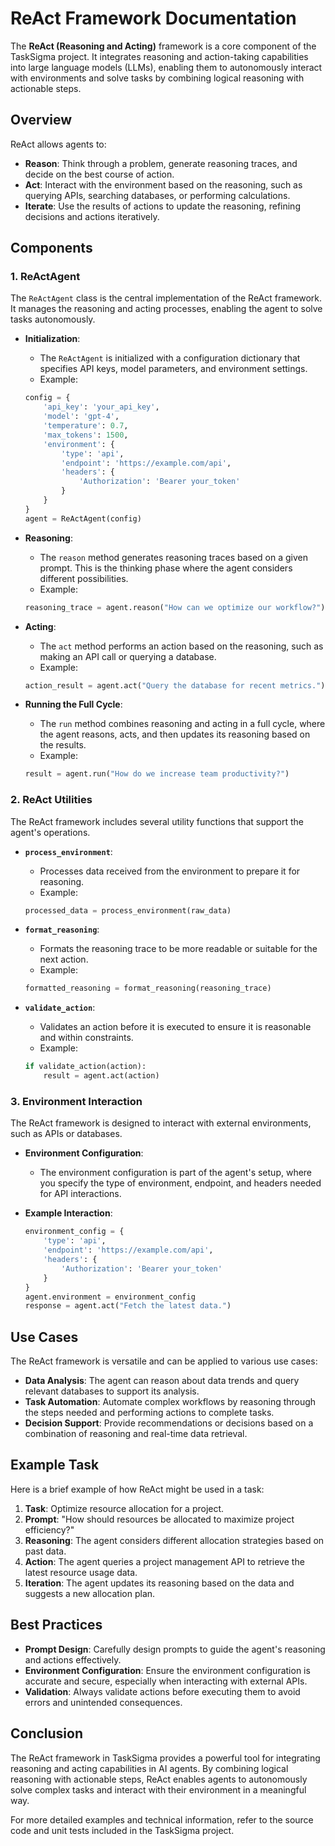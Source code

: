 # ReAct Framework Documentation

The **ReAct (Reasoning and Acting)** framework is a core component of the TaskSigma project. It integrates reasoning and action-taking capabilities into large language models (LLMs), enabling them to autonomously interact with environments and solve tasks by combining logical reasoning with actionable steps.

## Overview

ReAct allows agents to:

- **Reason**: Think through a problem, generate reasoning traces, and decide on the best course of action.
- **Act**: Interact with the environment based on the reasoning, such as querying APIs, searching databases, or performing calculations.
- **Iterate**: Use the results of actions to update the reasoning, refining decisions and actions iteratively.

## Components

### 1. **ReActAgent**

The `ReActAgent` class is the central implementation of the ReAct framework. It manages the reasoning and acting processes, enabling the agent to solve tasks autonomously.

- **Initialization**:
    - The `ReActAgent` is initialized with a configuration dictionary that specifies API keys, model parameters, and environment settings.
    - Example:
    ```python
    config = {
        'api_key': 'your_api_key',
        'model': 'gpt-4',
        'temperature': 0.7,
        'max_tokens': 1500,
        'environment': {
            'type': 'api',
            'endpoint': 'https://example.com/api',
            'headers': {
                'Authorization': 'Bearer your_token'
            }
        }
    }
    agent = ReActAgent(config)
    ```

- **Reasoning**:
    - The `reason` method generates reasoning traces based on a given prompt. This is the thinking phase where the agent considers different possibilities.
    - Example:
    ```python
    reasoning_trace = agent.reason("How can we optimize our workflow?")
    ```

- **Acting**:
    - The `act` method performs an action based on the reasoning, such as making an API call or querying a database.
    - Example:
    ```python
    action_result = agent.act("Query the database for recent metrics.")
    ```

- **Running the Full Cycle**:
    - The `run` method combines reasoning and acting in a full cycle, where the agent reasons, acts, and then updates its reasoning based on the results.
    - Example:
    ```python
    result = agent.run("How do we increase team productivity?")
    ```

### 2. **ReAct Utilities**

The ReAct framework includes several utility functions that support the agent's operations.

- **`process_environment`**:
    - Processes data received from the environment to prepare it for reasoning.
    - Example:
    ```python
    processed_data = process_environment(raw_data)
    ```

- **`format_reasoning`**:
    - Formats the reasoning trace to be more readable or suitable for the next action.
    - Example:
    ```python
    formatted_reasoning = format_reasoning(reasoning_trace)
    ```

- **`validate_action`**:
    - Validates an action before it is executed to ensure it is reasonable and within constraints.
    - Example:
    ```python
    if validate_action(action):
        result = agent.act(action)
    ```

### 3. **Environment Interaction**

The ReAct framework is designed to interact with external environments, such as APIs or databases.

- **Environment Configuration**:
    - The environment configuration is part of the agent's setup, where you specify the type of environment, endpoint, and headers needed for API interactions.

- **Example Interaction**:
    ```python
    environment_config = {
        'type': 'api',
        'endpoint': 'https://example.com/api',
        'headers': {
            'Authorization': 'Bearer your_token'
        }
    }
    agent.environment = environment_config
    response = agent.act("Fetch the latest data.")
    ```

## Use Cases

The ReAct framework is versatile and can be applied to various use cases:

- **Data Analysis**: The agent can reason about data trends and query relevant databases to support its analysis.
- **Task Automation**: Automate complex workflows by reasoning through the steps needed and performing actions to complete tasks.
- **Decision Support**: Provide recommendations or decisions based on a combination of reasoning and real-time data retrieval.

## Example Task

Here is a brief example of how ReAct might be used in a task:

1. **Task**: Optimize resource allocation for a project.
2. **Prompt**: "How should resources be allocated to maximize project efficiency?"
3. **Reasoning**: The agent considers different allocation strategies based on past data.
4. **Action**: The agent queries a project management API to retrieve the latest resource usage data.
5. **Iteration**: The agent updates its reasoning based on the data and suggests a new allocation plan.

## Best Practices

- **Prompt Design**: Carefully design prompts to guide the agent's reasoning and actions effectively.
- **Environment Configuration**: Ensure the environment configuration is accurate and secure, especially when interacting with external APIs.
- **Validation**: Always validate actions before executing them to avoid errors and unintended consequences.

## Conclusion

The ReAct framework in TaskSigma provides a powerful tool for integrating reasoning and acting capabilities in AI agents. By combining logical reasoning with actionable steps, ReAct enables agents to autonomously solve complex tasks and interact with their environment in a meaningful way.

For more detailed examples and technical information, refer to the source code and unit tests included in the TaskSigma project.
